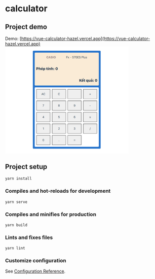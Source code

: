 # calculator
## Project demo
Demo: [https://vue-calculator-hazel.vercel.app](https://vue-calculator-hazel.vercel.app)
</br>
<img align="center" alt="GIF" width="400px" src="./public/demo.jpg" />
</div>

## Project setup
```
yarn install
```

### Compiles and hot-reloads for development
```
yarn serve
```

### Compiles and minifies for production
```
yarn build
```

### Lints and fixes files
```
yarn lint
```

### Customize configuration
See [Configuration Reference](https://cli.vuejs.org/config/).
